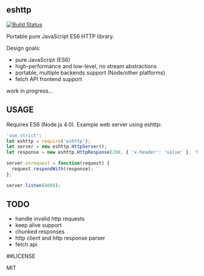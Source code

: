 ## eshttp

[![Build Status](https://travis-ci.org/iefserge/eshttp.svg?branch=master)](https://travis-ci.org/iefserge/eshttp)

Portable pure JavaScript ES6 HTTP library.

Design goals:

- pure JavaScript (ES6)
- high-performance and low-level, no stream abstractions
- portable, multiple backends support (Node/other platforms)
- fetch API frontend support

work in progress...

## USAGE

Requires ES6 (Node.js 4.0). Example web server using eshttp:

```js
'use strict';
let eshttp = require('eshttp');
let server = new eshttp.HttpServer();
let response = new eshttp.HttpResponse(200, { 'x-header': 'value' }, 'hello');

server.onrequest = function(request) {
  request.respondWith(response);
};

server.listen(8080);
```

## TODO

- handle invalid http requests
- keep alive support
- chunked responses
- http client and http response parser
- fetch api

##LICENSE

MIT

